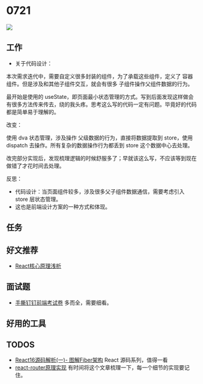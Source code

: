 
# 0721

![](http://h2.ioliu.cn/bing/MistyTor_ZH-CN7520952555_1920x1080.jpg)

## 工作

- 关于代码设计：

本次需求迭代中，需要自定义很多封装的组件，为了承载这些组件，定义了 容器组件。但是涉及和其他子组件交互，就会有很多 子组件操作父组件数据的行为。

最开始是使用的 useState，即页面最小状态管理的方式。写到后面发现这样做会有很多方法传来传去，绕的我头疼。思考这么写的代码一定有问题。毕竟好的代码都是简单易于理解的。

改变：

使用 dva 状态管理，涉及操作 父级数据的行为，直接将数据提取到 store，使用 dispatch 去操作。所有复杂的数据操作行为都丢到 store 这个数据中心去处理。

改完部分实现后，发现梳理逻辑的时候舒服多了；早就该这么写，不应该等到现在做错了才花时间去处理。

反思：

- 代码设计：当页面组件较多，涉及很多父子组件数据通信，需要考虑引入 store 层状态管理。
- 这也是前端设计方案的一种方式和体现。

## 任务


## 好文推荐

- [React核心原理浅析](https://juejin.cn/post/6987197729046790175#heading-14)

## 面试题

- [手撕钉钉前端考试卷](https://juejin.cn/post/6987070062490288165) 多而全，需要细看。

## 好用的工具

## TODOS

- [React16源码解析(一)- 图解Fiber架构](https://zhuanlan.zhihu.com/p/92832843) React 源码系列，值得一看
- [react-router原理实现](https://github.com/Jsmond2016/react-router-dom-nut) 有时间将这个文章梳理一下，每一个细节的实现要记住。